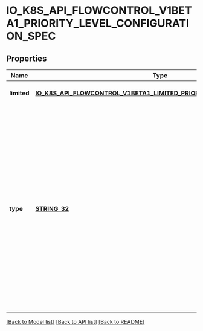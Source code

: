 # IO_K8S_API_FLOWCONTROL_V1BETA1_PRIORITY_LEVEL_CONFIGURATION_SPEC

## Properties
Name | Type | Description | Notes
------------ | ------------- | ------------- | -------------
**limited** | [**IO_K8S_API_FLOWCONTROL_V1BETA1_LIMITED_PRIORITY_LEVEL_CONFIGURATION**](io.k8s.api.flowcontrol.v1beta1.LimitedPriorityLevelConfiguration.md) |  | [optional] [default to null]
**type** | [**STRING_32**](STRING_32.md) | &#x60;type&#x60; indicates whether this priority level is subject to limitation on request execution.  A value of &#x60;\&quot;Exempt\&quot;&#x60; means that requests of this priority level are not subject to a limit (and thus are never queued) and do not detract from the capacity made available to other priority levels.  A value of &#x60;\&quot;Limited\&quot;&#x60; means that (a) requests of this priority level _are_ subject to limits and (b) some of the server&#39;s limited capacity is made available exclusively to this priority level. Required. | [default to null]

[[Back to Model list]](../README.md#documentation-for-models) [[Back to API list]](../README.md#documentation-for-api-endpoints) [[Back to README]](../README.md)


